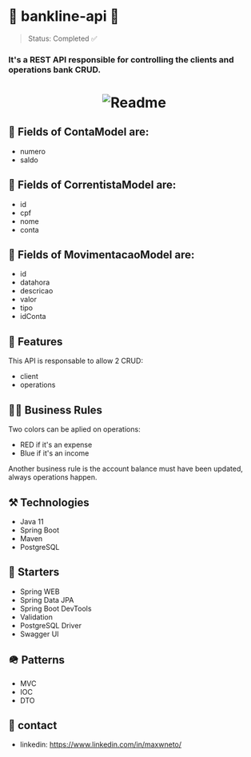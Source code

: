 <h1> 🏦 bankline-api 🏦</h1>

> Status: Completed ✅

### It's a REST API responsible for controlling the clients and operations bank CRUD.

<h1 align="center">
  <img alt="Readme" title="Readme" src="https://user-images.githubusercontent.com/87916631/167318487-371ced17-f4a2-4163-bfec-e88f0870f1bd.png"/>
</h1>


## 🔘 Fields of ContaModel are:
+ numero
+ saldo


## 🔘 Fields of CorrentistaModel are:
+ id
+ cpf
+ nome
+ conta

## 🔘 Fields of MovimentacaoModel are:
+ id
+ datahora
+ descricao
+ valor
+ tipo
+ idConta


## 📔 Features
This API is responsable to allow 2 CRUD:
+ client
+ operations

## 🤝🏽 Business Rules
Two colors can be aplied on operations:
+ RED if it's an expense
+ Blue if it's an income

Another business rule is the account balance must have been updated, always operations happen.

## ⚒️ Technologies
+ Java 11
+ Spring Boot
+ Maven
+ PostgreSQL

## 🌱 Starters
+ Spring WEB
+ Spring Data JPA
+ Spring Boot DevTools
+ Validation
+ PostgreSQL Driver
+ Swagger UI

## 🪖 Patterns
+ MVC
+ IOC
+ DTO

## 📲 contact
+ linkedin: https://www.linkedin.com/in/maxwneto/
